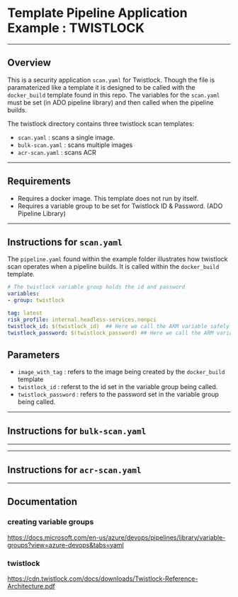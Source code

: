 # Template Pipeline Application Example : TWISTLOCK
---
## Overview
This is a security application `scan.yaml` for Twistlock. Though the file is paramaterized like a template it is designed to be called with the `docker_build` template found in this repo. The variables for the `scan.yaml` must be set (in ADO pipeline library) and then called when the pipeline builds. 

The twistlock directory contains three twistlock scan templates: 
- `scan.yaml` : scans a single image. 
- `bulk-scan.yaml` : scans multiple images
- `acr-scan.yaml` : scans ACR

---
## Requirements
- Requires a docker image. This template does not run by itself.
- Requires a variable group to be set for Twistlock ID & Password. (ADO Pipeline Library)

---
## Instructions for `scan.yaml`
The `pipeline.yaml` found within the example folder illustrates how twistlock scan operates when a pipeline builds. It is called within the `docker_build` template.

``` yaml 
# The twistlock variable group holds the id and password
variables:
- group: twistlock
``` 
``` yaml
tag: latest
risk_profile: internal.headless-services.nonpci
twistlock_id: $(twistlock_id)  ## Here we call the ARM variable safely storing the id
twistlock_password: $(twistlock_password) ## Here we call the ARM variable safely storing the password
```
## Parameters
- `image_with_tag` : refers to the image being created by the `docker_build` template
- `twistlock_id` : referst to the id set in the variable group being called.
- `twistlock_password` : refers to the password set in the variable group being called.
---
## Instructions for `bulk-scan.yaml`

---
---
## Instructions for `acr-scan.yaml`

---
## Documentation 
### creating variable groups
https://docs.microsoft.com/en-us/azure/devops/pipelines/library/variable-groups?view=azure-devops&tabs=yaml

### twistlock
https://cdn.twistlock.com/docs/downloads/Twistlock-Reference-Architecture.pdf

